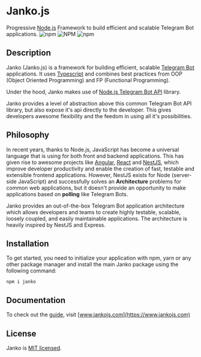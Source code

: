 # Janko.js
Progressive [Node.js](http://nodejs.org/) Framework to build efficient and scalable Telegram Bot applications.
![npm](https://img.shields.io/npm/v/janko)
![NPM](https://img.shields.io/npm/l/janko)
![npm](https://img.shields.io/npm/dm/janko)

## Description
Janko (Janko.js) is a framework for building efficient, scalable [Telegram Bot](https://core.telegram.org/bots/api) applications. It uses [Typescript](http://www.typescriptlang.org/) and combines best practices from OOP (Object Oriented Programming) and FP (Functional Programming).

Under the hood, Janko makes use of [Node.js Telegram Bot API](https://github.com/yagop/node-telegram-bot-api) library.

Janko provides a level of abstraction above this common Telegram Bot API library, but also expose it's api directly to the developer. This gives developers awesome flexibility and the feedom in using all it's possibilities.

## Philosophy
In recent years, thanks to Node.js, JavaScript has become a universal language that is using for both front and backend applications. This has given rise to awesome projects like [Angular](https://angular.io/), [React](https://github.com/facebook/react) and [NestJS](https://docs.nestjs.com/), which improve developer productivity and enable the creation of fast, testable and extensible frontend applications. However, NestJS exists for Node (server-side JavaScript) and successfully solves an **Architecture** problems for common web applications, but it doesn't provide an opportunity to make applications based on **polling** like Telegram Bots.

Janko provides an out-of-the-box Telegram Bot application architecture which allows developers and teams to create highly testable, scalable, loosely coupled, and easily maintainable applications. The architecture is heavily inspired by NestJS and Express.

## Installation
To get started, you need to initialize your application with npm, yarn or any other package manager and install the main Janko package using the following command:

```
npm i janko
```

## Documentation
To check out the [guide](https://www.jankojs.com), visit [www.jankojs.com](https://www.jankojs.com)

## License
Janko is [MIT licensed](LICENSE).

